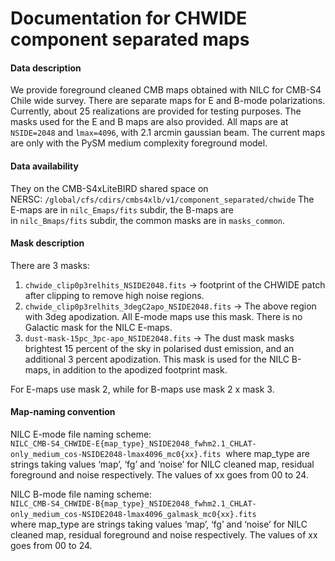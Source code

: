 # Documentation for CHWIDE component separated maps

#### Data description
We provide foreground cleaned CMB maps obtained with NILC for CMB-S4 Chile wide survey. There are separate maps for E and B-mode polarizations. 
Currently, about 25 realizations are provided for testing purposes. The masks used for the E and B maps are also provided. All maps are at `NSIDE=2048` 
and `lmax=4096`, with 2.1 arcmin gaussian beam. The current maps are only with the PySM medium complexity foreground model.

#### Data availability
They on the CMB-S4xLiteBIRD shared space on NERSC: `/global/cfs/cdirs/cmbs4xlb/v1/component_separated/chwide`
The E-maps are in `nilc_Emaps/fits` subdir, the B-maps are in `nilc_Bmaps/fits` subdir, the common masks are in `masks_common`.

#### Mask description
There are 3 masks:

1. `chwide_clip0p3relhits_NSIDE2048.fits` &rarr; footprint of the CHWIDE patch after clipping to remove high noise regions.
2. `chwide_clip0p3relhits_3degC2apo_NSIDE2048.fits` &rarr; The above region with 3deg apodization. All E-mode maps use this mask. There is no Galactic mask for the NILC E-maps.
3. `dust-mask-15pc_3pc-apo_NSIDE2048.fits` &rarr; The dust mask masks brightest 15 percent of the sky in polarised dust emission, and an additional 3 percent apodization. This mask is used for the NILC B-maps, in addition to the apodized footprint mask.

For E-maps use mask 2, while for B-maps use mask 2 x mask 3.

#### Map-naming convention
NILC E-mode file naming scheme:  
`NILC_CMB-S4_CHWIDE-E{map_type}_NSIDE2048_fwhm2.1_CHLAT-only_medium_cos-NSIDE2048-lmax4096_mc0{xx}.fits`  
where map_type are strings taking values ‘map’, ‘fg’ and ‘noise’ for NILC cleaned map, residual foreground and noise respectively. The values of xx goes from 00 to 24.  

NILC B-mode file naming scheme:  
`NILC_CMB-S4_CHWIDE-B{map_type}_NSIDE2048_fwhm2.1_CHLAT-only_medium_cos-NSIDE2048-lmax4096_galmask_mc0{xx}.fits`  
where map_type are strings taking values ‘map’, ‘fg’ and ‘noise’ for NILC cleaned map, residual foreground and noise respectively. The values of xx goes from 00 to 24.
